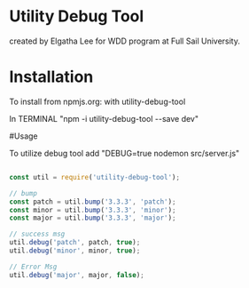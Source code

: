 # Utility Debug Tool
 created by Elgatha Lee for WDD program at Full Sail University.


# Installation

To install from npmjs.org: with utility-debug-tool

In TERMINAL "npm -i utility-debug-tool --save dev"

#Usage

To utilize debug tool add "DEBUG=true nodemon src/server.js"
```javascript

const util = require('utility-debug-tool');

// bump
const patch = util.bump('3.3.3', 'patch');
const minor = util.bump('3.3.3', 'minor');
const major = util.bump('3.3.3', 'major');

// success msg
util.debug('patch', patch, true);
util.debug('minor', minor, true);

// Error Msg
util.debug('major', major, false);


```
